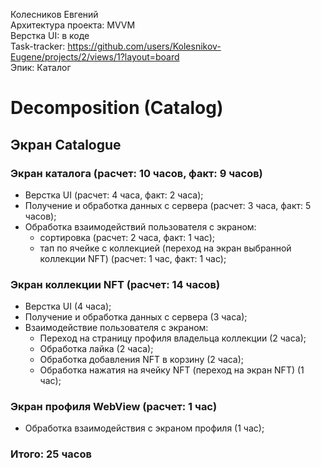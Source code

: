 Колесников Евгений
<br /> Архитектура проекта: MVVM
<br /> Верстка UI: в коде
<br /> Task-tracker: https://github.com/users/Kolesnikov-Eugene/projects/2/views/1?layout=board
<br /> Эпик: Каталог

#  Decomposition (Catalog)

## Экран Catalogue 

### Экран каталога (расчет: 10 часов, факт: 9 часов)
- Верстка UI (расчет: 4 часа, факт: 2 часа);
- Получение и обработка данных с сервера (расчет: 3 часа, факт: 5 часов);
- Обработка взаимодействий пользователя с экраном:
    - сортировка (расчет: 2 часа, факт: 1 час);
    - тап по ячейке с коллекцией (переход на экран выбранной коллекции NFT) (расчет: 1 час, факт: 1 час);
     
### Экран коллекции NFT (расчет: 14 часов)
- Верстка UI (4 часа);
- Получение и обработка данных с сервера (3 часа);
- Взаимодействие пользователя с экраном:
    - Переход на страницу профиля владельца коллекции (2 часа);
    - Обработка лайка (2 часа);
    - Обработка добавления NFT в корзину (2 часа);
    - Обработка нажатия на ячейку NFT (переход на экран NFT) (1 час);
       
### Экран профиля WebView (расчет: 1 час)
- Обработка взаимодействия с экраном профиля (1 час);

### Итого: 25 часов

